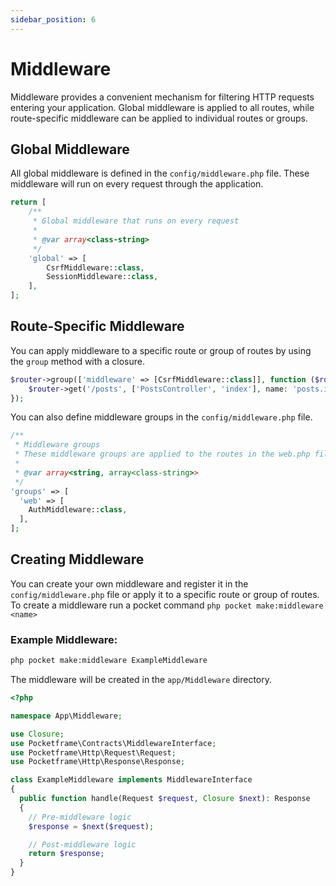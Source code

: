 ```yaml
---
sidebar_position: 6
---
```


# Middleware

Middleware provides a convenient mechanism for filtering HTTP requests entering your application. Global middleware is applied to all routes, while route-specific middleware can be applied to individual routes or groups.

## Global Middleware

All global middleware is defined in the `config/middleware.php` file. These middleware will run on every request through the application.

```php showLineNumbers
return [
    /**
     * Global middleware that runs on every request
     *
     * @var array<class-string>
     */
    'global' => [
        CsrfMiddleware::class,
        SessionMiddleware::class,
    ],
];
```

## Route-Specific Middleware

You can apply middleware to a specific route or group of routes by using the `group` method with a closure.

```php showLineNumbers
$router->group(['middleware' => [CsrfMiddleware::class]], function ($router) {
    $router->get('/posts', ['PostsController', 'index'], name: 'posts.index');
});
```

You can also define middleware groups in the `config/middleware.php` file.

```php
/**
 * Middleware groups
 * These middleware groups are applied to the routes in the web.php file
 *
 * @var array<string, array<class-string>>
 */
'groups' => [
  'web' => [
    AuthMiddleware::class,
  ],
];
```

## Creating Middleware

You can create your own middleware and register it in the `config/middleware.php` file or apply it to a specific route or group of routes. To create a middleware run a pocket command `php pocket make:middleware <name>`

### Example Middleware:

```bash
php pocket make:middleware ExampleMiddleware
```

The middleware will be created in the `app/Middleware` directory.

```php showLineNumbers
<?php

namespace App\Middleware;

use Closure;
use Pocketframe\Contracts\MiddlewareInterface;
use Pocketframe\Http\Request\Request;
use Pocketframe\Http\Response\Response;

class ExampleMiddleware implements MiddlewareInterface
{
  public function handle(Request $request, Closure $next): Response
  {
    // Pre-middleware logic
    $response = $next($request);

    // Post-middleware logic
    return $response;
  }
}
```

